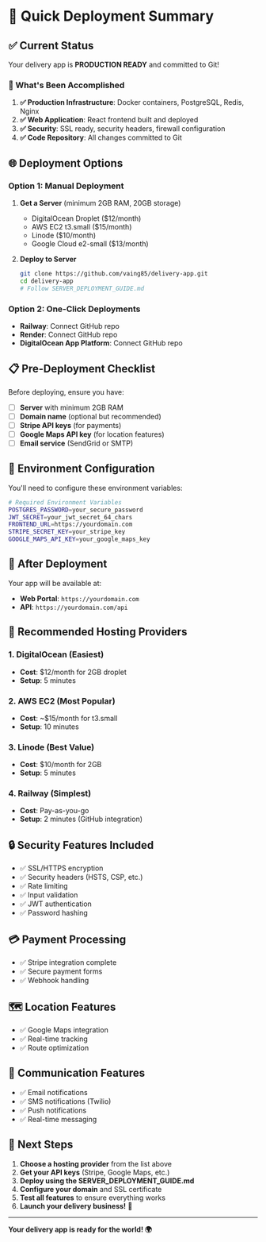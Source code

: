 # 🚀 Quick Deployment Summary

## ✅ Current Status

Your delivery app is **PRODUCTION READY** and committed to Git!

### 🎯 What's Been Accomplished

1. **✅ Production Infrastructure**: Docker containers, PostgreSQL, Redis, Nginx
2. **✅ Web Application**: React frontend built and deployed
3. **✅ Security**: SSL ready, security headers, firewall configuration
4. **✅ Code Repository**: All changes committed to Git

## 🌐 Deployment Options

### Option 1: Manual Deployment

1. **Get a Server** (minimum 2GB RAM, 20GB storage)
   - DigitalOcean Droplet ($12/month)
   - AWS EC2 t3.small ($15/month)
   - Linode ($10/month)
   - Google Cloud e2-small ($13/month)

2. **Deploy to Server**
   ```bash
   git clone https://github.com/vaing85/delivery-app.git
   cd delivery-app
   # Follow SERVER_DEPLOYMENT_GUIDE.md
   ```

### Option 2: One-Click Deployments

- **Railway**: Connect GitHub repo
- **Render**: Connect GitHub repo
- **DigitalOcean App Platform**: Connect GitHub repo

## 📋 Pre-Deployment Checklist

Before deploying, ensure you have:

- [ ] **Server** with minimum 2GB RAM
- [ ] **Domain name** (optional but recommended)
- [ ] **Stripe API keys** (for payments)
- [ ] **Google Maps API key** (for location features)
- [ ] **Email service** (SendGrid or SMTP)

## 🔧 Environment Configuration

You'll need to configure these environment variables:

```bash
# Required Environment Variables
POSTGRES_PASSWORD=your_secure_password
JWT_SECRET=your_jwt_secret_64_chars
FRONTEND_URL=https://yourdomain.com
STRIPE_SECRET_KEY=your_stripe_key
GOOGLE_MAPS_API_KEY=your_google_maps_key
```

## 🎉 After Deployment

Your app will be available at:
- **Web Portal**: `https://yourdomain.com`
- **API**: `https://yourdomain.com/api`

## 🚀 Recommended Hosting Providers

### 1. DigitalOcean (Easiest)
- **Cost**: $12/month for 2GB droplet
- **Setup**: 5 minutes

### 2. AWS EC2 (Most Popular)
- **Cost**: ~$15/month for t3.small
- **Setup**: 10 minutes

### 3. Linode (Best Value)
- **Cost**: $10/month for 2GB
- **Setup**: 5 minutes

### 4. Railway (Simplest)
- **Cost**: Pay-as-you-go
- **Setup**: 2 minutes (GitHub integration)

## 🔒 Security Features Included

- ✅ SSL/HTTPS encryption
- ✅ Security headers (HSTS, CSP, etc.)
- ✅ Rate limiting
- ✅ Input validation
- ✅ JWT authentication
- ✅ Password hashing

## 💳 Payment Processing

- ✅ Stripe integration complete
- ✅ Secure payment forms
- ✅ Webhook handling

## 🗺️ Location Features

- ✅ Google Maps integration
- ✅ Real-time tracking
- ✅ Route optimization

## 📧 Communication Features

- ✅ Email notifications
- ✅ SMS notifications (Twilio)
- ✅ Push notifications
- ✅ Real-time messaging

## 🎯 Next Steps

1. **Choose a hosting provider** from the list above
2. **Get your API keys** (Stripe, Google Maps, etc.)
3. **Deploy using the SERVER_DEPLOYMENT_GUIDE.md**
4. **Configure your domain** and SSL certificate
5. **Test all features** to ensure everything works
6. **Launch your delivery business!** 🚀

---

**Your delivery app is ready for the world! 🌍**
